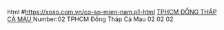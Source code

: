 html
#https://xoso.com.vn/co-so-mien-nam.p1-html
<a title="TPHCM" href="/xo-so-tp-hcm/xshcm-p1.html">
   TPHCM
       </a>
       </td>
       <td>
<a title="Đồng Tháp" href="/xo-so-dong-thap/xsdthap-p1.html">
   ĐỒNG THÁP
       </a>
       </td>
       <td>
<a title="Cà Mau" href="/xo-so-ca-mau/xscmau-p1.html">
   CÀ MAU
       </a>
       </td>
       <td>
Number:02 
TPHCM     Đồng Tháp     Cà Mau
    02            02         02
